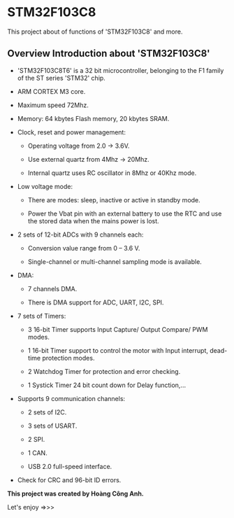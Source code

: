 # STM32F103C8

This project about of functions of 'STM32F103C8' and more.

## Overview Introduction about 'STM32F103C8'

- 'STM32F103C8T6' is a 32 bit microcontroller, belonging to the F1 family of the ST series 'STM32' chip.

- ARM CORTEX M3 core.

- Maximum speed 72Mhz.

- Memory: 64 kbytes Flash memory, 20 kbytes SRAM.

- Clock, reset and power management:

  + Operating voltage from 2.0 → 3.6V.

  + Use external quartz from 4Mhz → 20Mhz.

  + Internal quartz uses RC oscillator in 8Mhz or 40Khz mode.

- Low voltage mode:

  + There are modes: sleep, inactive or active in standby mode.

  + Power the Vbat pin with an external battery to use the RTC and use the stored data when the mains power is lost.
  
- 2 sets of 12-bit ADCs with 9 channels each:

  + Conversion value range from 0 – 3.6 V.

  + Single-channel or multi-channel sampling mode is available.

- DMA:

  + 7 channels DMA.

  + There is DMA support for ADC, UART, I2C, SPI.

- 7 sets of Timers:

  + 3 16-bit Timer supports Input Capture/ Output Compare/ PWM modes.

  + 1 16-bit Timer support to control the motor with Input interrupt, dead-time protection modes.

  + 2 Watchdog Timer for protection and error checking.

  + 1 Systick Timer 24 bit count down for Delay function,…

- Supports 9 communication channels:

  + 2 sets of I2C.

  + 3 sets of USART.

  + 2 SPI.

  + 1 CAN.

  + USB 2.0 full-speed interface.

- Check for CRC and 96-bit ID errors.


**This project was created by Hoàng Công Anh.**

Let's enjoy =>>>
